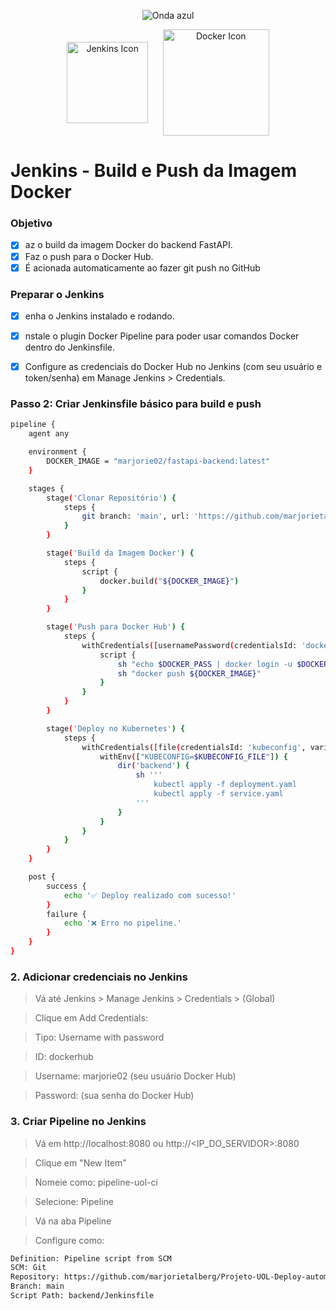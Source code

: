 <p align="center">
  <img src="https://capsule-render.vercel.app/api?type=waving&color=0000FF&height=120&section=header" alt="Onda azul" />
</p>

<p align="center">
  <img src="https://www.jenkins.io/images/logos/jenkins/jenkins.svg" alt="Jenkins Icon" width="130" style="vertical-align: middle;" />
  &nbsp;&nbsp;&nbsp;&nbsp;
  <img src="https://www.vectorlogo.zone/logos/docker/docker-icon.svg" alt="Docker Icon" width="170" style="vertical-align: middle;" />
</p>


# Jenkins - Build e Push da Imagem Docker

### Objetivo
- [x] az o build da imagem Docker do backend FastAPI.
- [x] Faz o push para o Docker Hub.
- [x] É acionada automaticamente ao fazer git push no GitHub

 ### Preparar o Jenkins
- [x] enha o Jenkins instalado e rodando.
- [x] nstale o plugin Docker Pipeline para poder usar comandos Docker dentro do Jenkinsfile.
- [x] Configure as credenciais do Docker Hub no Jenkins (com seu usuário e token/senha) em Manage Jenkins > Credentials.


### Passo 2: Criar Jenkinsfile básico para build e push
```bash
pipeline {
    agent any

    environment {
        DOCKER_IMAGE = "marjorie02/fastapi-backend:latest"
    }

    stages {
        stage('Clonar Repositório') {
            steps {
                git branch: 'main', url: 'https://github.com/marjorietalberg/Projeto-UOL-Deploy-automatizado.git'
            }
        }

        stage('Build da Imagem Docker') {
            steps {
                script {
                    docker.build("${DOCKER_IMAGE}")
                }
            }
        }

        stage('Push para Docker Hub') {
            steps {
                withCredentials([usernamePassword(credentialsId: 'dockerhub', usernameVariable: 'DOCKER_USER', passwordVariable: 'DOCKER_PASS')]) {
                    script {
                        sh "echo $DOCKER_PASS | docker login -u $DOCKER_USER --password-stdin"
                        sh "docker push ${DOCKER_IMAGE}"
                    }
                }
            }
        }

        stage('Deploy no Kubernetes') {
            steps {
                withCredentials([file(credentialsId: 'kubeconfig', variable: 'KUBECONFIG_FILE')]) {
                    withEnv(["KUBECONFIG=$KUBECONFIG_FILE"]) {
                        dir('backend') {
                            sh '''
                                kubectl apply -f deployment.yaml
                                kubectl apply -f service.yaml
                            '''
                        }
                    }
                }
            }
        }
    }

    post {
        success {
            echo '✅ Deploy realizado com sucesso!'
        }
        failure {
            echo '❌ Erro no pipeline.'
        }
    }
}

```
###  2. Adicionar credenciais no Jenkins
> Vá até Jenkins > Manage Jenkins > Credentials > (Global)

> Clique em Add Credentials:

> Tipo: Username with password

> ID: dockerhub

> Username: marjorie02 (seu usuário Docker Hub)

> Password: (sua senha do Docker Hub)

 ### 3. Criar Pipeline no Jenkins
> Vá em http://localhost:8080 ou http://<IP_DO_SERVIDOR>:8080

> Clique em "New Item"

> Nomeie como: pipeline-uol-ci

> Selecione: Pipeline

> Vá na aba Pipeline

> Configure como:

```bash
Definition: Pipeline script from SCM
SCM: Git
Repository: https://github.com/marjorietalberg/Projeto-UOL-Deploy-automatizado.git
Branch: main
Script Path: backend/Jenkinsfile
```
